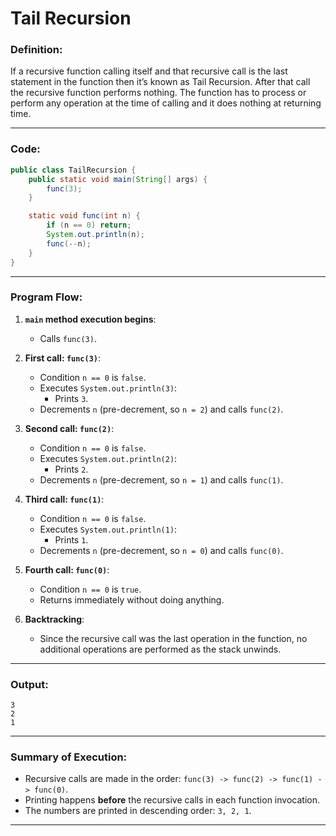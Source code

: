 # **Tail Recursion**

### Definition:
<p>
If a recursive function calling itself and that recursive call is the last statement in the function then it’s known as Tail Recursion. After that call the recursive function performs nothing. The function has to process or perform any operation at the time of calling and it does nothing at returning time.
</p>

---

### Code:
```java
public class TailRecursion {
    public static void main(String[] args) {
        func(3);
    }

    static void func(int n) {
        if (n == 0) return;
        System.out.println(n);
        func(--n);
    }
}
```

---

### Program Flow:

1. **`main` method execution begins**:
   - Calls `func(3)`.

2. **First call: `func(3)`**:
   - Condition `n == 0` is `false`.
   - Executes `System.out.println(3)`:
     - Prints `3`.
   - Decrements `n` (pre-decrement, so `n = 2`) and calls `func(2)`.

3. **Second call: `func(2)`**:
   - Condition `n == 0` is `false`.
   - Executes `System.out.println(2)`:
     - Prints `2`.
   - Decrements `n` (pre-decrement, so `n = 1`) and calls `func(1)`.

4. **Third call: `func(1)`**:
   - Condition `n == 0` is `false`.
   - Executes `System.out.println(1)`:
     - Prints `1`.
   - Decrements `n` (pre-decrement, so `n = 0`) and calls `func(0)`.

5. **Fourth call: `func(0)`**:
   - Condition `n == 0` is `true`.
   - Returns immediately without doing anything.

6. **Backtracking**:
   - Since the recursive call was the last operation in the function, no additional operations are performed as the stack unwinds.

---

### Output:
```
3
2
1
```

---

### Summary of Execution:
- Recursive calls are made in the order: `func(3) -> func(2) -> func(1) -> func(0)`.
- Printing happens **before** the recursive calls in each function invocation.
- The numbers are printed in descending order: `3, 2, 1`.

---